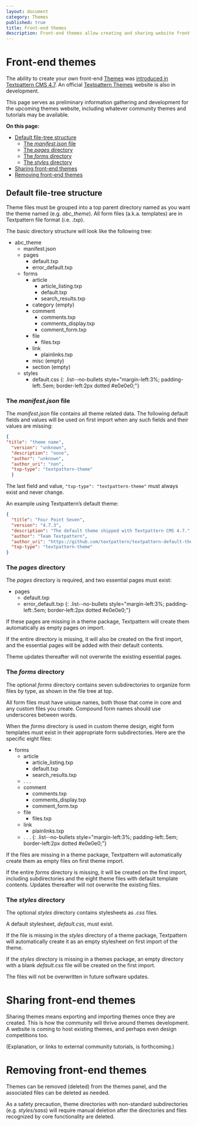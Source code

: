 ```yaml
---
layout: document
category: Themes
published: true
title: Front-end themes
description: Front-end themes allow creating and sharing website front-end designs, or creating different designs for different sections of a given website.
---
```


# Front-end themes

The ability to create your own front-end [Themes](https://docs.textpattern.com/administration/themes-panel) was [introduced in Textpattern CMS 4.7](https://textpattern.com/weblog/403/textpattern-cms-gains-themes-support). An official [Textpattern Themes](https://github.com/textpattern/textpattern-themes-website) website is also in development.

This page serves as preliminary information gathering and development for the upcoming themes website, including whatever community themes and tutorials may be available.

**On this page:**

* [Default file-tree structure](#default-file-tree-structure)
  * [The *manifest.json* file](#the-manifestjson-file)
  * [The *pages* directory](#the-pages-directory)
  * [The *forms* directory](#the-forms-directory)
  * [The *styles* directory](#the-styles-directory)
* [Sharing front-end themes](#sharing-front-end-themes)
* [Removing front-end themes](#removing-front-end-themes)

## Default file-tree structure 

Theme files must be grouped into a top parent directory named as you want the theme named (e.g. *abc_theme*). All form files (a.k.a. templates) are in Textpattern file format (i.e.  *.txp*).

The basic directory structure will look like the following tree:

* abc_theme
  * manifest.json
  * pages
    * default.txp
    * error_default.txp
  * forms
    * article
      * article_listing.txp
      * default.txp
      * search_results.txp
    * category (empty)
    * comment
      * comments.txp
      * comments_display.txp
      * comment_form.txp
    * file
      * files.txp
    * link
      * plainlinks.txp
    * misc (empty)
    * section (empty) 
  * styles
    * default.css
{: .list--no-bullets style="margin-left:3%; padding-left:.5em; border-left:2px dotted #e0e0e0;"}

### The *manifest.json* file

The _manifest.json_ file contains all theme related data. The following default fields and values will be used on first import when any such fields and their values are missing:

```json
{
"title": "theme name",
  "version": "unknown",
  "description": "none",
  "author": "unknown",
  "author_uri": "non",
  "txp-type": "textpattern-theme"
  }
```

The last field and value, `"txp-type": "textpattern-theme"` must always exist and never change.

An example using Textpattern’s default theme:

``` json
{
  "title": "Four Point Seven",
  "version": "4.7.3",
  "description": "The default theme shipped with Textpattern CMS 4.7.",
  "author": "Team Textpattern",
  "author_uri": "https://github.com/textpattern/textpattern-default-theme",
  "txp-type": "textpattern-theme"
}
``` 

### The *pages* directory

The *pages* directory is required, and two essential pages must exist: 

* pages
  * default.txp
  * error_default.txp
{: .list--no-bullets style="margin-left:3%; padding-left:.5em; border-left:2px dotted #e0e0e0;"}

If these pages are missing in a theme package, Textpattern will create them automatically as empty pages on import.  

If the entire directory is missing, it will also be created on the first import, and the essential pages will be added with their default contents.

Theme updates thereafter will not overwrite the existing essential pages.

### The *forms* directory

The optional *forms* directory contains seven subdirectories to organize form files by type, as shown in the file tree at top.

All form files must have unique names, both those that come in core and any custom files you create. Compound form names should use underscores between words.

When the *forms* directory is used in custom theme design, eight form templates must exist in their appropriate form subdirectories. Here are the specific eight files:

* forms
  * article
    * article_listing.txp
    * default.txp
    * search_results.txp
  * . . .
  * comment
    * comments.txp
    * comments_display.txp
    * comment_form.txp
  * file
    * files.txp
  * link
    * plainlinks.txp
  * . . .
{: .list--no-bullets style="margin-left:3%; padding-left:.5em; border-left:2px dotted #e0e0e0;"}

If the files are missing in a theme package, Textpattern will automatically create them as empty files on first theme import.

If the entire *forms* directory is missing, it will be created on the first import, including subdirectories and the eight theme files with default template contents. Updates thereafter will not overwrite the existing files.

### The *styles* directory

The optional *styles* directory contains stylesheets as *.css* files.  

A default stylesheet, *default.css*, must exist.

If the file is missing in the *styles* directory of a theme package, Textpattern will automatically create it as an empty stylesheet on first import of the theme.  

If the *styles* directory is missing in a themes package, an empty directory with a blank *default.css* file will be created on the first import.

The files will not be overwritten in future software updates.

#  Sharing front-end themes

Sharing themes means exporting and importing themes once they are created. This is how the community will thrive around themes development. A website is coming to host existing themes, and  perhaps even design competitions too.

(Explanation, or links to external community tutorials, is forthcoming.)

# Removing front-end themes

Themes can be removed (deleted) from the themes panel, and the associated files can be deleted as needed.  

As a safety precaution, theme directories with non-standard subdirectories (e.g. *styles/sass*) will require manual deletion after the directories and files recognized by core functionality are deleted.
